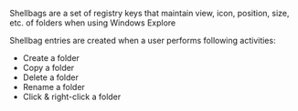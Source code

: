 Shellbags are a set of registry keys that maintain view, icon, position, size, etc. of folders when using Windows Explore  

Shellbag entries are created when a user performs following activities:
- Create a folder  
- Copy a folder  
- Delete a folder  
- Rename a folder  
- Click & right-click a folder
